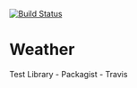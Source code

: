 [![Build Status](https://travis-ci.org/franhernandez/Weather.svg?branch=master)](https://travis-ci.org/franhernandez/Weather)

Weather
=======

Test Library - Packagist - Travis
